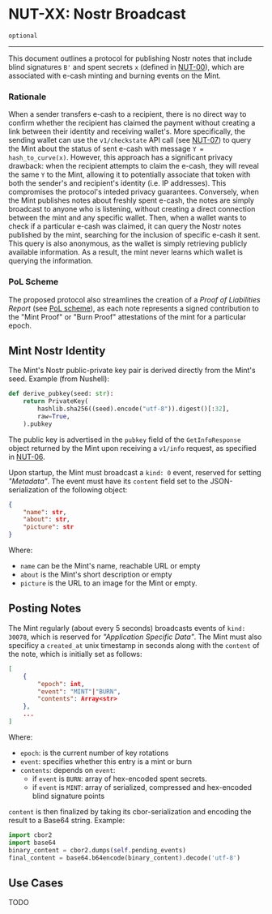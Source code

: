 # NUT-XX: Nostr Broadcast

`optional`

---

This document outlines a protocol for publishing Nostr notes that include blind signatures `B'` and spent secrets `x` (defined in [NUT-00](00)), which are associated with e-cash minting and burning events on the Mint.

### Rationale

When a sender transfers e-cash to a recipient, there is no direct way to confirm whether the recipient has claimed the payment without creating a link between their identity and receiving wallet's.
More specifically, the sending wallet can use the `v1/checkstate` API call (see [NUT-07](07)) to query the Mint about the status of sent e-cash with message `Y = hash_to_curve(x)`.
However, this approach has a significant privacy drawback: when the recipient attempts to claim the e-cash, they will reveal the same `Y` to the Mint, allowing it to potentially associate that token with both the sender's and recipient's identity (i.e. IP addresses). This compromises the protocol's inteded privacy guarantees.
Conversely, when the Mint publishes notes about freshly spent e-cash, the notes are simply broadcast to anyone who is listening, without creating a direct connection between the mint and any specific wallet.
Then, when a wallet wants to check if a particular e-cash was claimed, it can query the Nostr notes published by the mint, searching for the inclusion of specific e-cash it sent. This query is also anonymous, as the wallet is simply retrieving publicly available information.
As a result, the mint never learns which wallet is querying the information.

### PoL Scheme

The proposed protocol also streamlines the creation of a *Proof of Liabilities Report* (see [PoL scheme](PoL)), as each note represents a signed contribution to the "Mint Proof" or "Burn Proof" attestations of the mint for a particular epoch.

## Mint Nostr Identity
The Mint's Nostr public-private key pair is derived directly from the Mint's seed. Example (from Nushell):

```python
def derive_pubkey(seed: str):
    return PrivateKey(
        hashlib.sha256((seed).encode("utf-8")).digest()[:32],
        raw=True,
    ).pubkey
```
The public key is advertised in the `pubkey` field of the `GetInfoResponse` object returned by the Mint upon receiving a `v1/info` request, as specified in [NUT-06](06).

Upon startup, the Mint must broadcast a `kind: 0` event, reserved for setting *"Metadata"*. The event must have its `content` field set to the JSON-serialization of the following object:
```json
{
    "name": str,
    "about": str,
    "picture": str
}
``` 

Where:
* `name` can be the Mint's name, reachable URL or empty
* `about` is the Mint's short description or empty
* `picture` is the URL to an image for the Mint or empty.

## Posting Notes

The Mint regularly (about every 5 seconds) broadcasts events of `kind: 30078`, which is reserved for *"Application Specific Data"*. The Mint must also specificy a `created_at` unix timestamp in seconds along with the `content` of the note, which is initially set as follows:

```json
[
    {
        "epoch": int,
        "event": "MINT"|"BURN",
        "contents": Array<str>
    },
    ...
]
```
Where:
* `epoch`: is the current number of key rotations
* `event`: specifies whether this entry is a mint or burn
* `contents`: depends on `event`:
  + if `event` is `BURN`: array of hex-encoded spent    secrets.
  + if `event` is `MINT`: array of serialized, compressed and hex-encoded blind signature points


`content` is then finalized by taking its cbor-serialization and encoding the result to a Base64 string. Example:

```python
import cbor2
import base64
binary_content = cbor2.dumps(self.pending_events)
final_content = base64.b64encode(binary_content).decode('utf-8')
```

[00]: 00.md
[06]: 06.md
[07]: 07.md
[PoL]: https://gist.github.com/callebtc/ed5228d1d8cbaade0104db5d1cf63939

## Use Cases
TODO